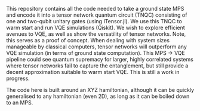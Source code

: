 This repository contains all the code needed to take a ground state MPS and encode it into a tensor network quantum circuit (TNQC) consisting of one and two-qubit unitary gates (using ITensor.jl). We use this TNQC to warm start and run VQE simulations (Qiskit). We wish to explore efficient avenues to VQE, as well as show the versatility of tensor networks. Note, this serves as a proof of concept. When dealing with system sizes manageable by classical computers, tensor networks will outperform any VQE simulation (in terms of ground state computation). This MPS -> VQE pipeline could see quantum supremacy for larger, highly correlated systems where tensor networks fail to capture the entanglement, but still provide a decent approximation suitable to warm start VQE. This is still a work in progress.

The code here is built around an XYZ hamiltonian, although it can be quickly generalised to any hamiltonian (even 2D), as long as it can be boiled down to an MPS. 
